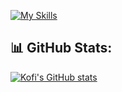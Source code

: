 [![My Skills](https://skillicons.dev/icons?i=javascript,typescript,swift)](https://skillicons.dev) <br />
 
## 📊 GitHub Stats:
[![Kofi's GitHub stats](https://github-readme-stats-nklmantey.vercel.app/api?username=nklmantey&show_icons=true&theme=algolia&hide_border=true)](https://github.com/anuraghazra/github-readme-stats)
<br/>
